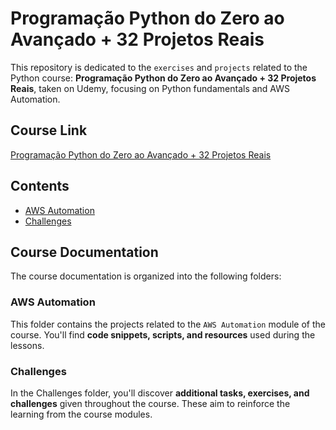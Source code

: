 # Programação Python do Zero ao Avançado + 32 Projetos Reais

This repository is dedicated to the `exercises` and `projects` related to the Python course: **Programação Python do Zero ao Avançado + 32 Projetos Reais**, taken on Udemy, focusing on Python fundamentals and AWS Automation.

## Course Link
[Programação Python do Zero ao Avançado + 32 Projetos Reais](https://www.udemy.com/course/programacao-python-do-basico-ao-avancado/)

## Contents
- [AWS Automation](https://github.com/kayckdelfino/public_knowledge_base/tree/main/Python/Udemy/Programação%20Python%20do%20Zero%20ao%20Avançado%20%2B%2032%20Projetos%20Reais/AWS%20Automation)
- [Challenges](https://github.com/kayckdelfino/public_knowledge_base/tree/main/Python/Udemy/Programação%20Python%20do%20Zero%20ao%20Avançado%20%2B%2032%20Projetos%20Reais/Challenges)

## Course Documentation
The course documentation is organized into the following folders:

### AWS Automation
This folder contains the projects related to the `AWS Automation` module of the course. You'll find **code snippets, scripts, and resources** used during the lessons.

### Challenges
In the Challenges folder, you'll discover **additional tasks, exercises, and challenges** given throughout the course. These aim to reinforce the learning from the course modules.